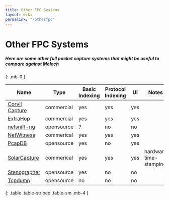 ```yaml
---
title: Other FPC Systems
layout: wiki
permalink: "/otherfpc"
---
```


<div class="full-height-and-width-container with-footer p-3" markdown="1">

# Other FPC Systems

##### Here are some other full packet capture systems that might be useful to compare against Moloch
{: .mb-0 }

Name | Type | Basic Indexing | Protocol Indexing | UI | Notes
-----|------|----------------|-------------------|----|------
[Corvil Capture](https://www.corvil.com/products/corvil-platform/features/corvil-capture) | commercial | yes | yes | yes |
[ExtraHop](https://www.extrahop.com) | commercial | yes | yes | yes |
[netsniff-ng](http://netsniff-ng.org) | opensource | ? | no | no |
[NetWitness](https://www.rsa.com/en-us/products/threat-detection-response) | commerical | yes | yes | yes |
[PcapDB](https://github.com/dirtbags/pcapdb) | opensource | yes | no | yes |
[SolarCapture](https://www.solarflare.com/solarcapture) | commerical | yes | yes | yes | hardware time-stamping
[Stenographer](https://github.com/google/stenographer) | opensource | yes | no | no |
[Tcpdump](http://www.tcpdump.org) | opensource | no | no | no |
{: .table .table-striped .table-sm .mb-4 }

</div>
